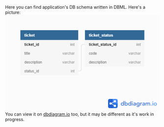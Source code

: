 Here you can find application's DB schema written in DBML. Here's a picture:  
![DB Schema]([v0.1]db_schema.png)
You can view it on [dbdiagram.io](https://dbdiagram.io/d/62378dd5bed6183873c7f3d8) too, but it may be different as it's work in progress.